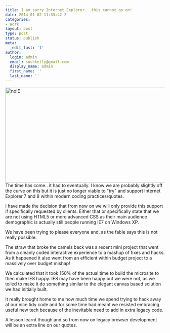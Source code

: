 ```yaml
---
title: I am sorry Internet Explorer.. this cannot go on!
date: 2014-01-02 11:33:42 Z
categories:
- Work
layout: post
type: post
status: publish
meta:
  _edit_last: '1'
author:
  login: admin
  email: sushkelly@gmail.com
  display_name: admin
  first_name: ''
  last_name: ''
---
```


<p><a href="http://www.sushkelly.co.uk/old/wp-content/uploads/2014/01/noIE.jpg"><img class="aligncenter size-full wp-image-568" alt="noIE" src="{{ site.baseurl }}/assets/noIE.jpg" width="1000" height="300" /></a>The time has come.. it had to eventually. I know we are probably slightly off the curve on this but it is just no longer viable to "try" and support Internet Explorer 7 and 8 within modern coding practices/quotes.<!--more--></p>
<p>I have made the decision that from now on we will only provide this support if specifically requested by clients. Either that or specifically state that we are not using HTML5 or more advanced CSS as their main audience demographic is actually still people running IE7 on Windows XP.</p>
<p>We have been trying to please everyone and, as the fable says this is not really possible.</p>
<p>The straw that broke the camels back was a recent mini project that went from a cleanly coded interactive experience to a mashup of fixes and hacks. As it happened it also went from an efficient within budget project to a massively over budget mishap!</p>
<p>We calculated that it took 150% of the actual time to build the microsite to then make IE8 happy. IE8 may have been happy but we were not, as we toiled to make it do something similar to the elegant canvas based solution we had initially built.</p>
<p>It really brought home to me how much time we spend trying to hack away at our nice tidy code and for some time had meant we resisted embracing useful new tech because of the inevitable need to add in extra legacy code.</p>
<p>A lesson learnt though and so from now on legacy browser development will be an extra line on our quotes.</p>
<p>&nbsp;</p>
<p>&nbsp;</p>
